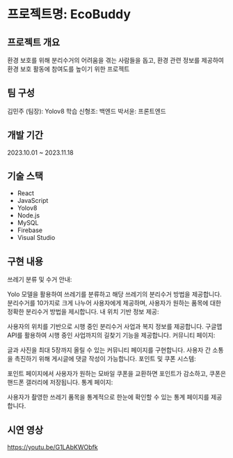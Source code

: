 # 프로젝트명: EcoBuddy

## 프로젝트 개요
환경 보호를 위해 분리수거의 어려움을 겪는 사람들을 돕고, 환경 관련 정보를 제공하여 환경 보호 활동에 참여도를 높이기 위한 프로젝트

## 팀 구성
김민주 (팀장): Yolov8 학습
신형조: 백엔드
박서윤: 프론트엔드

## 개발 기간
2023.10.01 ~ 2023.11.18

## 기술 스택
- React
- JavaScript
- Yolov8
- Node.js
- MySQL
- Firebase
- Visual Studio


## 구현 내용
쓰레기 분류 및 수거 안내:

Yolo 모델을 활용하여 쓰레기를 분류하고 해당 쓰레기의 분리수거 방법을 제공합니다.
분리수거를 10가지로 크게 나누어 사용자에게 제공하며, 사용자가 원하는 품목에 대한 정확한 분리수거 방법을 제시합니다.
내 위치 기반 정보 제공:

사용자의 위치를 기반으로 시행 중인 분리수거 사업과 복지 정보를 제공합니다.
구글맵 API를 활용하여 시행 중인 사업까지의 길찾기 기능을 제공합니다.
커뮤니티 페이지:

글과 사진을 최대 5장까지 올릴 수 있는 커뮤니티 페이지를 구현합니다.
사용자 간 소통을 촉진하기 위해 게시글에 댓글 작성이 가능합니다.
포인트 및 쿠폰 시스템:

포인트 페이지에서 사용자가 원하는 모바일 쿠폰을 교환하면 포인트가 감소하고, 쿠폰은 핸드폰 갤러리에 저장됩니다.
통계 페이지:

사용자가 촬영한 쓰레기 품목을 통계적으로 한눈에 확인할 수 있는 통계 페이지를 제공합니다.

## 시연 영상
https://youtu.be/G1LAbKWObfk
